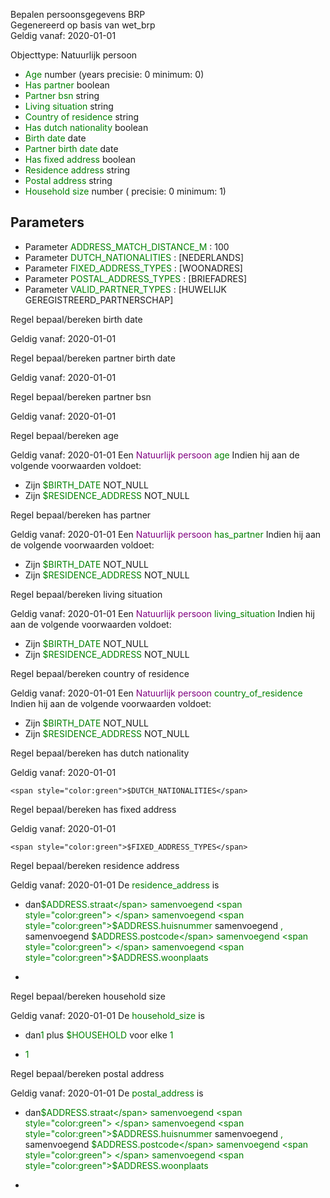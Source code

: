 Bepalen persoonsgegevens BRP \
Gegenereerd op basis van wet_brp \
Geldig vanaf: 2020-01-01

Objecttype: Natuurlijk persoon
- <span style="color:green">Age</span> number (years precisie: 0 minimum: 0)
- <span style="color:green">Has partner</span> boolean
- <span style="color:green">Partner bsn</span> string
- <span style="color:green">Living situation</span> string
- <span style="color:green">Country of residence</span> string
- <span style="color:green">Has dutch nationality</span> boolean
- <span style="color:green">Birth date</span> date
- <span style="color:green">Partner birth date</span> date
- <span style="color:green">Has fixed address</span> boolean
- <span style="color:green">Residence address</span> string
- <span style="color:green">Postal address</span> string
- <span style="color:green">Household size</span> number ( precisie: 0 minimum: 1)

## Parameters ##
- Parameter <span style="color:green">ADDRESS_MATCH_DISTANCE_M</span> : 100
- Parameter <span style="color:green">DUTCH_NATIONALITIES</span> : [NEDERLANDS]
- Parameter <span style="color:green">FIXED_ADDRESS_TYPES</span> : [WOONADRES]
- Parameter <span style="color:green">POSTAL_ADDRESS_TYPES</span> : [BRIEFADRES]
- Parameter <span style="color:green">VALID_PARTNER_TYPES</span> : [HUWELIJK GEREGISTREERD_PARTNERSCHAP]


Regel bepaal/bereken birth date

Geldig vanaf: 2020-01-01



Regel bepaal/bereken partner birth date

Geldig vanaf: 2020-01-01



Regel bepaal/bereken partner bsn

Geldig vanaf: 2020-01-01



Regel bepaal/bereken age

Geldig vanaf: 2020-01-01
Een <span style="color:purple">Natuurlijk persoon</span> <span style="color:green">age</span>
Indien hij aan de volgende voorwaarden voldoet:
- Zijn <span style="color:green">$BIRTH_DATE</span> NOT_NULL <span style="color:blue"><nil></span>
- Zijn <span style="color:green">$RESIDENCE_ADDRESS</span> NOT_NULL <span style="color:blue"><nil></span>



Regel bepaal/bereken has partner

Geldig vanaf: 2020-01-01
Een <span style="color:purple">Natuurlijk persoon</span> <span style="color:green">has_partner</span>
Indien hij aan de volgende voorwaarden voldoet:
- Zijn <span style="color:green">$BIRTH_DATE</span> NOT_NULL <span style="color:blue"><nil></span>
- Zijn <span style="color:green">$RESIDENCE_ADDRESS</span> NOT_NULL <span style="color:blue"><nil></span>



Regel bepaal/bereken living situation

Geldig vanaf: 2020-01-01
Een <span style="color:purple">Natuurlijk persoon</span> <span style="color:green">living_situation</span>
Indien hij aan de volgende voorwaarden voldoet:
- Zijn <span style="color:green">$BIRTH_DATE</span> NOT_NULL <span style="color:blue"><nil></span>
- Zijn <span style="color:green">$RESIDENCE_ADDRESS</span> NOT_NULL <span style="color:blue"><nil></span>



Regel bepaal/bereken country of residence

Geldig vanaf: 2020-01-01
Een <span style="color:purple">Natuurlijk persoon</span> <span style="color:green">country_of_residence</span>
Indien hij aan de volgende voorwaarden voldoet:
- Zijn <span style="color:green">$BIRTH_DATE</span> NOT_NULL <span style="color:blue"><nil></span>
- Zijn <span style="color:green">$RESIDENCE_ADDRESS</span> NOT_NULL <span style="color:blue"><nil></span>



Regel bepaal/bereken has dutch nationality

Geldig vanaf: 2020-01-01


	<span style="color:green">$DUTCH_NATIONALITIES</span>



Regel bepaal/bereken has fixed address

Geldig vanaf: 2020-01-01


	<span style="color:green">$FIXED_ADDRESS_TYPES</span>



Regel bepaal/bereken residence address

Geldig vanaf: 2020-01-01
De <span style="color: green">residence_address</span> is
-  dan<span style="color:green">$ADDRESS.straat</span> samenvoegend <span style="color:green"> </span> samenvoegend <span style="color:green">$ADDRESS.huisnummer</span> samenvoegend <span style="color:green">, </span> samenvoegend <span style="color:green">$ADDRESS.postcode</span> samenvoegend <span style="color:green"> </span> samenvoegend <span style="color:green">$ADDRESS.woonplaats</span>

-


Regel bepaal/bereken household size

Geldig vanaf: 2020-01-01
De <span style="color: green">household_size</span> is
-  dan<span style="color:green">1</span> plus <span style="color:green">$HOUSEHOLD</span> voor elke
	<span style="color:green">1</span>


- <span style="color:green">1</span>


Regel bepaal/bereken postal address

Geldig vanaf: 2020-01-01
De <span style="color: green">postal_address</span> is
-  dan<span style="color:green">$ADDRESS.straat</span> samenvoegend <span style="color:green"> </span> samenvoegend <span style="color:green">$ADDRESS.huisnummer</span> samenvoegend <span style="color:green">, </span> samenvoegend <span style="color:green">$ADDRESS.postcode</span> samenvoegend <span style="color:green"> </span> samenvoegend <span style="color:green">$ADDRESS.woonplaats</span>

-
